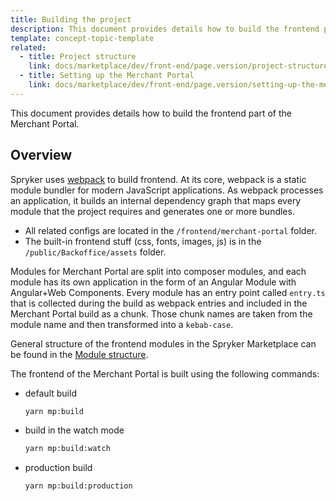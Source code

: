 ```yaml
---
title: Building the project
description: This document provides details how to build the frontend part of the Merchant Portal.
template: concept-topic-template
related:
  - title: Project structure
    link: docs/marketplace/dev/front-end/page.version/project-structure.html
  - title: Setting up the Merchant Portal
    link: docs/marketplace/dev/front-end/page.version/setting-up-the-merchant-portal.html
---
```


This document provides details how to build the frontend part of the Merchant Portal.

## Overview
Spryker uses [webpack](https://webpack.js.org/guides/getting-started/) to build frontend.
At its core, webpack is a static module bundler for modern JavaScript applications. As webpack processes an application, it builds an internal dependency graph that maps every module that the project requires and generates one or more bundles.
- All related configs are located in the `/frontend/merchant-portal` folder.
- The built-in frontend stuff (css, fonts, images, js) is in the `/public/Backoffice/assets` folder.

Modules for Merchant Portal are split into composer modules, and each module has its own application in the form of an Angular Module with Angular+Web Components.
Every module has an entry point called `entry.ts` that is collected during the build as webpack entries and included in the Merchant Portal build as a chunk.
Those chunk names are taken from the module name and then transformed into a `kebab-case`.

General structure of the frontend modules in the Spryker Marketplace can be found in the [Module structure](/docs/marketplace/dev/front-end/project-structure.html#module-structure).

The frontend of the Merchant Portal is built using the following commands:

- default build
    ```bash
    yarn mp:build
    ```

- build in the watch mode
    ```bash
    yarn mp:build:watch
    ```

- production build
    ```bash
    yarn mp:build:production
    ```
